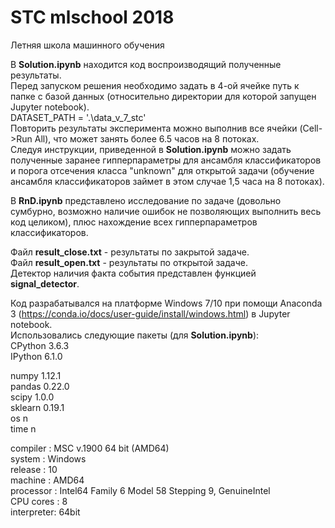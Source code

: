 # STC mlschool 2018
Летняя школа машинного обучения 

В <b>Solution.ipynb</b> находится код воспроизводящий полученные результаты.<br>
Перед запуском решения необходимо задать в 4-ой ячейке путь к папке с базой данных (относительно директории для которой запущен Jupyter notebook).<br>
DATASET_PATH = '.\data_v_7_stc'<br>
Повторить результаты эксперимента можно выполнив все ячейки (Cell->Run All), что может занять более 6.5 часов на 8 потоках.<br>
Следуя инструкции, приведенной в <b>Solution.ipynb</b> можно задать полученные заранее гипперпараметры для ансамбля классификаторов и порога отсечения класса "unknown" для открытой задачи (обучение ансамбля классификаторов займет в этом случае 1,5 часа на 8 потоках).<br>

В <b>RnD.ipynb</b> представлено исследование по задаче (довольно сумбурно, возможно наличие ошибок не позволяющих выполнить весь код целиком), плюс нахождение всех гипперпараметров классификаторов.<br>

Файл <b>result_close.txt</b> - результаты по закрытой задаче.<br>
Файл <b>result_open.txt</b> - результаты по открытой задаче.<br>
Детектор наличия факта события представлен функцией <b>signal_detector</b>.<br>

Код разрабатывался на платформе Windows 7/10 при помощи Anaconda 3 (https://conda.io/docs/user-guide/install/windows.html) в Jupyter notebook.<br>
Использовались следующие пакеты (для <b>Solution.ipynb</b>):<br>
CPython 3.6.3<br>
IPython 6.1.0<br>

numpy 1.12.1<br>
pandas 0.22.0<br>
scipy 1.0.0<br>
sklearn 0.19.1<br>
os n<br>
time n<br>

compiler   : MSC v.1900 64 bit (AMD64)<br>
system     : Windows<br>
release    : 10<br>
machine    : AMD64<br>
processor  : Intel64 Family 6 Model 58 Stepping 9, GenuineIntel<br>
CPU cores  : 8<br>
interpreter: 64bit<br>
